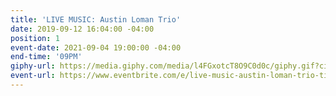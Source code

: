 ```yaml
---
title: 'LIVE MUSIC: Austin Loman Trio'
date: 2019-09-12 16:04:00 -04:00
position: 1
event-date: 2021-09-04 19:00:00 -04:00
end-time: '09PM'
giphy-url: https://media.giphy.com/media/l4FGxotcT8O9C0d0c/giphy.gif?cid=ecf05e47tlamohik6opj1zysxy8rntdg1mde00yc385e6n7v&rid=giphy.gif&ct=g
event-url: https://www.eventbrite.com/e/live-music-austin-loman-trio-tickets-168128523941
---
```


